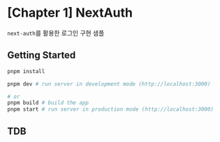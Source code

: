 # [Chapter 1] NextAuth

`next-auth`를 활용한 로그인 구현 샘플

## Getting Started

```bash
pnpm install

pnpm dev # run server in development mode (http://localhost:3000)

# or
pnpm build # build the app
pnpm start # run server in production mode (http://localhost:3000)
```

## TDB
